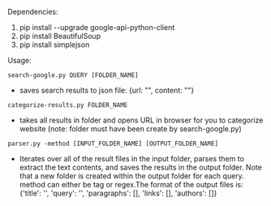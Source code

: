 Dependencies:

1. pip install --upgrade google-api-python-client
2. pip install BeautifulSoup
3. pip install simplejson


Usage:
```
search-google.py QUERY [FOLDER_NAME]
```

 * saves search results to json file: {url: "", content: ""}
```
categorize-results.py FOLDER_NAME
```
* takes all results in folder and opens URL in browser for you to categorize website (note: folder must have been create by search-google.py)
```
parser.py -method [INPUT_FOLDER_NAME] [OUTPUT_FOLDER_NAME]
```
* Iterates over all of the result files in the input folder, parses them to extract the text contents, and saves the results in the output folder. Note that a new folder is created within the output folder for each query. method can either be tag or regex.The format of the output files is: {'title': '', 'query': '', 'paragraphs': [], 'links': [], 'authors': []}
